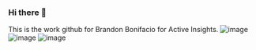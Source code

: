 ### Hi there 👋

This is the work github for Brandon Bonifacio for Active Insights. 
![image](https://github.com/bbonifacio-at-activeinsights/bbonifacio-at-activeinsights/assets/158210263/2a01df1a-7fcd-46f7-99a5-516257ab613b)
![image](https://github.com/bbonifacio-at-activeinsights/bbonifacio-at-activeinsights/assets/158210263/cdb788b1-d075-4d2b-9ddb-b376d4c823f6)
![image](https://github.com/bbonifacio-at-activeinsights/bbonifacio-at-activeinsights/assets/158210263/b813e911-381c-4236-ab89-70c2ffb97f0c)



<!--
**bbonifacio-at-activeinsights/bbonifacio-at-activeinsights** is a ✨ _special_ ✨ repository because its `README.md` (this file) appears on your GitHub profile.

Here are some ideas to get you started:

- 🔭 I’m currently working on ...
- 🌱 I’m currently learning ...
- 👯 I’m looking to collaborate on ...
- 🤔 I’m looking for help with ...
- 💬 Ask me about ...
- 📫 How to reach me: ...
- 😄 Pronouns: ...
- ⚡ Fun fact: ...
-->
